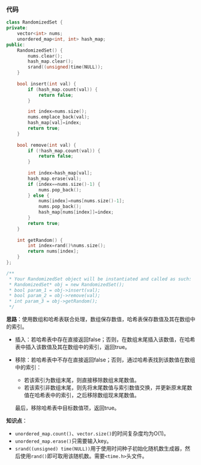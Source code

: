 ### 代码

```c++
class RandomizedSet {
private:
    vector<int> nums;
    unordered_map<int, int> hash_map;
public:
    RandomizedSet() {
        nums.clear();
        hash_map.clear();
        srand((unsigned)time(NULL));
    }
    
    bool insert(int val) {
        if (hash_map.count(val)) {
            return false;
        }

        int index=nums.size();
        nums.emplace_back(val);
        hash_map[val]=index;
        return true;
    }
    
    bool remove(int val) {
        if (!hash_map.count(val)) {
            return false;
        }
        
        int index=hash_map[val];
        hash_map.erase(val);
        if (index==nums.size()-1) {
            nums.pop_back();
        } else {
            nums[index]=nums[nums.size()-1];
            nums.pop_back();
            hash_map[nums[index]]=index;
        }
        return true;
    }
    
    int getRandom() {
        int index=rand()%nums.size();
        return nums[index];
    }
};

/**
 * Your RandomizedSet object will be instantiated and called as such:
 * RandomizedSet* obj = new RandomizedSet();
 * bool param_1 = obj->insert(val);
 * bool param_2 = obj->remove(val);
 * int param_3 = obj->getRandom();
 */
```

**思路**：使用数组和哈希表联合处理，数组保存数值，哈希表保存数值及其在数组中的索引。

- 插入：若哈希表中存在直接返回false；否则，在数组末尾插入该数值，在哈希表中插入该数值及其在数组中的索引，返回true。

- 移除：若哈希表中不存在直接返回false；否则，通过哈希表找到该数值在数组中的索引：

  - 若该索引为数组末尾，则直接移除数组末尾数值。
  - 若该索引非数组末尾，则先将末尾数值与索引数值交换，并更新原末尾数值在哈希表中的索引，之后移除数组现末尾数值。

  最后，移除哈希表中目标数值项，返回true。



**知识点**：

- `unordered_map.count()`、`vector.size()`的时间复杂度均为O(1)。
- `unordered_map.erase()`只需要输入key。
- `srand((unsigned) time(NULL))`用于使用时间种子初始化随机数生成器，然后使用`rand()`即可取用该随机数。需要`<time.h>`头文件。